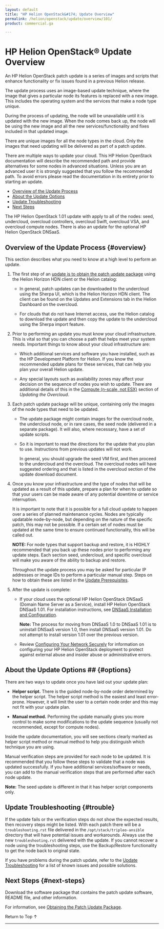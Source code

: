 ```yaml
---
layout: default
title: "HP Helion OpenStack&#174; Update Overview"
permalink: /helion/openstack/update/overview/101/
product: commercial.ga

---
```

<!--PUBLISHED-->


<script>

function PageRefresh {
onLoad="window.refresh"
}

PageRefresh();

</script>
<!--
<p style="font-size: small;"> <a href="/helion/openstack/">&#9664; PREV | <a href="/helion/openstack/">&#9650; UP</a> | <a href="/helion/openstack/faq/">NEXT &#9654; </a></p>
-->
# HP Helion OpenStack&reg; Update Overview

An HP Helion OpenStack patch update is a series of images and scripts that enhance functionality or fix issues found in a  previous Helion release.  

The update process uses an image-based update technique, where the image that gives a particular node its features is replaced with a new image. This includes the operating system and the services that make a node type unique.  

During the process of updating, the node will be unavailable until it is updated with the new image.  When the node comes back up, the node will be using the new image and all the new services/functionality and fixes included in that updated image.  

There are unique images for all the node types in the cloud.  Only the images that need updating will be delivered as part of a patch update.  

There are multiple ways to update your cloud. This HP Helion OpenStack documentation will describe the recommended path and provide alternatives for some nodes in advanced situations.  Unless you are an advanced user it is strongly suggested that you follow the recommended path.  To avoid errors please read the documentation in its entirety prior to starting an update.  

* [Overview of the Update Process](#overview)
* [About the Update Options](#options)
* [Update Troubleshooting](#trouble)
* [Next Steps](#next-steps)

The HP Helion OpenStack 1.01 update with apply to all of the nodes: seed, undercloud, overcloud controllers, overcloud Swift, overcloud VSA, and overcloud compute nodes. There is also an update for the optional HP Helion OpenStack DNSaaS. 

## Overview of the Update Process {#overview}

This section describes what you need to know at a high level to perform an update. 

1. The first step of an [update is to obtain the patch update package](/helion/openstack/update/download/101/) using the Helion Horizon HDN client or the Helion catalog: 

	- In general, patch updates can be downloaded to the undercloud using the Sherpa UI, which is the Helion Horizon HDN client. The client can be found on the Updates and Extensions tab in the Helion Dashboard on the overcloud. 

	- For clouds that do not have Internet access, use the Helion catalog to download the update and then copy the update to the undercloud using the Sherpa import feature.  

2. Prior to performing an update you must know your cloud infrastructure.  This is vital so that you can choose a path that helps meet your system needs.  Important things to know about your cloud infrastructure are:

	* Which additional services and software you have installed, such as the HP Development Platform for Helion.  If you know the recommended update plans for these services, that can help you plan your overall Helion update.

	* Any special layouts such as availability zones may affect your decision on the sequence of nodes you wish to update.  There are additional details of this in the [Compute (n-scale, not ESX)](/helion/openstack/update/overcloud/101/#compute) section of *Updating the Overcloud*. 

3. Each patch update package will be unique, containing only the images of the node types that need to be updated.  

	* The update package might contain images for the overcloud node, the undercloud node, or in rare cases, the seed node (delivered in a separate package). It will also, where necessary, have a set of update scripts.  

	* So it is important to read the directions for the update that you plan to use. Instructions from previous updates will not work.  
 
		In general, you should upgrade the seed VM first, and then proceed to the undercloud and the overcloud. The overcloud nodes will have suggested ordering and that is listed in the overcloud section of the update download document.  

4. Once you know your infrastructure and the type of nodes that will be updated as a result of this update, prepare a plan for when to update so that your users can be made aware of any potential downtime or service interruption. 

	It is important to note that it is possible for a full cloud update to happen over a series of planned maintenance cycles. Nodes are typically updatable node-by-node, but depending on the nature of the specific patch, this may not be possible. If a certain set of nodes must be updated at the same time to ensure continued functionality, this will be called out.  

	**NOTE:** For node types that support backup and restore, it is HIGHLY recommended that you back up these nodes prior to performing any update steps.  Each section seed, undercloud, and specific overcloud will make you aware of the ability to backup and restore.  

	Throughout the update process you may be asked for particular IP addresses or image IDs to perform a particular manual step.  Steps on how to obtain these are listed in the [Update Prerequisites](/helion/openstack/update/prereqs/101/).

5. After the update is complete:
	
	* If your cloud uses the optional HP Helion OpenStack DNSaaS (Domain Name Server as a Service), install HP Helion OpenStack DNSaaS 1.01. For installation instructions, see [DNSaaS Installation and Configuration](/helion/openstack/install/dnsaas/).

		**Note:** The process for moving from DNSaaS 1.0 to DNSaaS 1.01 is to uninstall DNSaaS version 1.0, then install DNSaaS version 1.01. Do not attempt to install version 1.01 over the previous version. 

	* Review [Configuring Your Network Securely](/helion/openstack/install/security/) for information on configuring your HP Helion OpenStack deployment to protect against external abuse and insider abuse or administrative errors.

## About the Update Options ## {#options}

There are two ways to update once you have laid out your update plan: 

* **Helper script.** There is the guided node-by-node order determined by the helper script. The helper script method is the easiest and least error-prone. However, it will limit the user to a certain node order and this may not fit with your update plan.  

* **Manual method.** Performing the update manually gives you more control to make some modifications to the update sequence (usually not recommended, except for compute nodes).  

Inside the update documentation, you will see sections clearly marked as helper script method or manual method to help you distinguish which technique you are using.

 Manual verification steps are provided for each node to be updated. It is recommended that you follow these steps to validate that a node was updated successfully. If you have additional services/software or needs, you can add to the manual verification steps that are performed after each node update. 

**Note:** The seed update is different in that it has helper script components only. 

## Update Troubleshooting {#trouble}

If the update fails or the verification steps do not show the expected results, then recovery steps might be listed.  With each patch there will be a `troubleshooting.rst` file delivered in the `/opt/stack/tripleo-ansible` directory that will have potential issues and workarounds.  Always use the new `troubleshooting.rst` delivered with the update. If you cannot recover a node using the troubleshooting steps, use the Backup/Restore functionality to get the node back to original state.

If you have problems during the patch update, refer to the [Update Troubleshooting](/helion/openstack/update/troubleshooting/101/) for a list of known issues and possible solutions.

## Next Steps {#next-steps}

Download the software package that contains the patch update software, README file, and other information.

For information, see [Obtaining the Patch Update Package](/helion/openstack/update/download/101/).


<a href="#top" style="padding:14px 0px 14px 0px; text-decoration: none;"> Return to Top &#8593; </a>


----


 